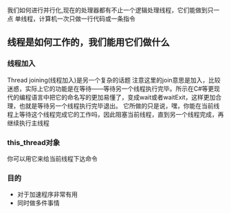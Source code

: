 我们如何进行并行化,现在的处理器都有不止一个逻辑处理线程，它们能做到只一点
单线程，计算机一次只做一行代码或一条指令

## 线程是如何工作的，我们能用它们做什么
### 线程加入
Thread joining(线程加入)是另一个复杂的话题
注意这里的join意思是加入，比较迷惑，实际上它的功能是在等待——等待另一个线程执行完毕。所示在C#等更现代的编程语言中把它的命名写的更加易懂了，变成wait或者waitExit，这样更加合理，也就是等待另一个线程执行完毕退出。
它所做的只是说，嘿，你能在当前线程上等待这个线程完成它的工作吗，因此阻塞当前线程，直到另一个线程完成，再继续执行主线程

### this_thread对象
你可以用它来给当前线程下达命令

### 目的
- 对于加速程序非常有用
- 同时做多件事情
